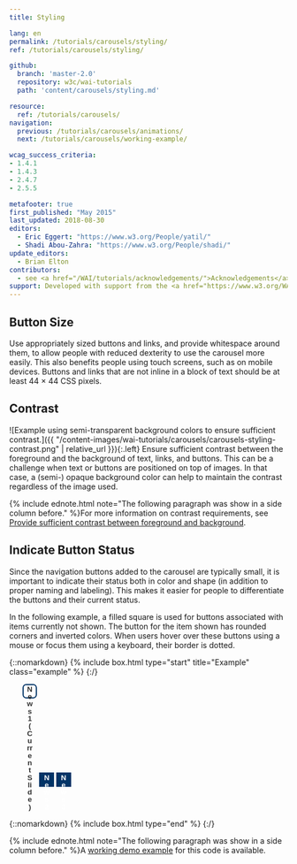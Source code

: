 ```yaml
---
title: Styling

lang: en
permalink: /tutorials/carousels/styling/
ref: /tutorials/carousels/styling/

github:
  branch: 'master-2.0'
  repository: w3c/wai-tutorials
  path: 'content/carousels/styling.md'

resource:
  ref: /tutorials/carousels/
navigation:
  previous: /tutorials/carousels/animations/
  next: /tutorials/carousels/working-example/

wcag_success_criteria:
- 1.4.1
- 1.4.3
- 2.4.7
- 2.5.5

metafooter: true
first_published: "May 2015"
last_updated: 2018-08-30
editors:
  - Eric Eggert: "https://www.w3.org/People/yatil/"
  - Shadi Abou-Zahra: "https://www.w3.org/People/shadi/"
update_editors:
  - Brian Elton
contributors:
  - see <a href="/WAI/tutorials/acknowledgements/">Acknowledgements</a>
support: Developed with support from the <a href="https://www.w3.org/WAI/ACT/">WAI-ACT project</a>, co-funded by the <strong>European Commission <abbr title="Information Society Technologies">IST</abbr> Programme</strong>.
---
```


## Button Size

Use appropriately sized buttons and links, and provide whitespace around them, to allow people with reduced dexterity to use the carousel more easily. This also benefits people using touch screens, such as on mobile devices. Buttons and links that are not inline in a block of text should be at least 44 × 44 CSS pixels.

## Contrast

![Example using semi-transparent background colors to ensure sufficient contrast.]({{ "/content-images/wai-tutorials/carousels/carousels-styling-contrast.png" | relative_url }}){:.left} Ensure sufficient contrast between the foreground and the background of text, links, and buttons. This can be a challenge when text or buttons are positioned on top of images. In that case, a (semi-) opaque background color can help to maintain the contrast regardless of the image used.


{% include ednote.html note="The following paragraph was show in a side column before." %}For more information on contrast requirements, see [Provide sufficient contrast between foreground and background](https://www.w3.org/WAI/gettingstarted/tips/designing.html#provide-sufficient-contrast-between-foreground-and-background).

## Indicate Button Status

Since the navigation buttons added to the carousel are typically small, it is important to indicate their status both in color and shape (in addition to proper naming and labeling). This makes it easier for people to differentiate the buttons and their current status.

In the following example, a filled square is used for buttons associated with items currently not shown. The button for the item shown has rounded corners and inverted colors. When users hover over these buttons using a mouse or focus them using a keyboard, their border is dotted.

{::nomarkdown}
{% include box.html type="start" title="Example" class="example" %}
{:/}

<style>
.slidenav li {
  display: inline-block;
}
.slidenav button {
  border: 2px solid #036;
  background-color: #036;
  line-height: 1em;
  height: 2em;
  width: 2em;
  font-weight: bold;
  color: #fff;
}

.slidenav button.current {
  border-radius: .5em;
  background-color: #fff;
  color: #333;
}

.slidenav button:hover,
.slidenav button:focus {
  border: 2px dotted #fff;
}

.slidenav button.current:hover,
.slidenav button.current:focus {
  border: 2px dotted #036;
}
</style>

<ul class="slidenav as-sample">
  <li>
    <button class="current" data-slide="0" type="button">
      <span class="visuallyhidden">News</span> 1
      <span class="visuallyhidden">(Current Slide)</span>
    </button>
  </li>
  <li>
    <button data-slide="1" type="button">
      <span class="visuallyhidden">News</span> 2
    </button>
  </li>
  <li>
    <button data-slide="2" type="button">
      <span class="visuallyhidden">News</span> 3
    </button>
  </li>
</ul>

<style>
  .slidenav.as-sample {
    position: static;
  }
</style>

{::nomarkdown}
{% include box.html type="end" %}
{:/}

{% include ednote.html note="The following paragraph was show in a side column before." %}A [working demo example](/tutorials/carousels/working-example/) for this code is available.
